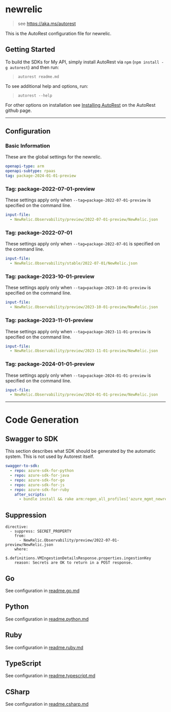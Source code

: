 # newrelic

> see https://aka.ms/autorest

This is the AutoRest configuration file for newrelic.

## Getting Started

To build the SDKs for My API, simply install AutoRest via `npm` (`npm install -g autorest`) and then run:

> `autorest readme.md`

To see additional help and options, run:

> `autorest --help`

For other options on installation see [Installing AutoRest](https://aka.ms/autorest/install) on the AutoRest github page.

---

## Configuration

### Basic Information

These are the global settings for the newrelic.

```yaml
openapi-type: arm
openapi-subtype: rpaas
tag: package-2024-01-01-preview
```

### Tag: package-2022-07-01-preview

These settings apply only when `--tag=package-2022-07-01-preview` is specified on the command line.

```yaml $(tag) == 'package-2022-07-01-preview'
input-file:
  - NewRelic.Observability/preview/2022-07-01-preview/NewRelic.json
```

### Tag: package-2022-07-01

These settings apply only when `--tag=package-2022-07-01` is specified on the command line.

```yaml $(tag) == 'package-2022-07-01'
input-file:
  - NewRelic.Observability/stable/2022-07-01/NewRelic.json
```

### Tag: package-2023-10-01-preview

These settings apply only when `--tag=package-2023-10-01-preview` is specified on the command line.

```yaml $(tag) == 'package-2023-10-01-preview'
input-file:
  - NewRelic.Observability/preview/2023-10-01-preview/NewRelic.json
```

### Tag: package-2023-11-01-preview

These settings apply only when `--tag=package-2023-11-01-preview` is specified on the command line.

```yaml $(tag) == 'package-2023-11-01-preview'
input-file:
  - NewRelic.Observability/preview/2023-11-01-preview/NewRelic.json
```

### Tag: package-2024-01-01-preview

These settings apply only when `--tag=package-2024-01-01-preview` is specified on the command line.

```yaml $(tag) == 'package-2024-01-01-preview'
input-file:
  - NewRelic.Observability/preview/2024-01-01-preview/NewRelic.json
```

---

# Code Generation

## Swagger to SDK

This section describes what SDK should be generated by the automatic system.
This is not used by Autorest itself.

```yaml $(swagger-to-sdk)
swagger-to-sdk:
  - repo: azure-sdk-for-python
  - repo: azure-sdk-for-java
  - repo: azure-sdk-for-go
  - repo: azure-sdk-for-js
  - repo: azure-sdk-for-ruby
    after_scripts:
      - bundle install && rake arm:regen_all_profiles['azure_mgmt_newrelic']
```
## Suppression
```
directive:
  - suppress: SECRET_PROPERTY
    from:
      - NewRelic.Observability/preview/2022-07-01-preview/NewRelic.json
    where:
      - $.definitions.VMIngestionDetailsResponse.properties.ingestionKey
    reason: Secrets are OK to return in a POST response.
```


## Go

See configuration in [readme.go.md](./readme.go.md)

## Python

See configuration in [readme.python.md](./readme.python.md)

## Ruby

See configuration in [readme.ruby.md](./readme.ruby.md)

## TypeScript

See configuration in [readme.typescript.md](./readme.typescript.md)

## CSharp

See configuration in [readme.csharp.md](./readme.csharp.md)
